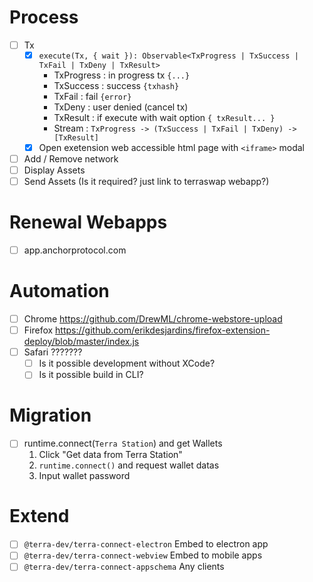 # Process

- [ ] Tx
    - [x] `execute(Tx, { wait }): Observable<TxProgress | TxSuccess | TxFail | TxDeny | TxResult>`
        - TxProgress : in progress tx `{...}`
        - TxSuccess : success `{txhash}`
        - TxFail : fail `{error}`
        - TxDeny : user denied (cancel tx)
        - TxResult : if execute with wait option `{ txResult... }`
        - Stream : `TxProgress -> (TxSuccess | TxFail | TxDeny) -> [TxResult]`
    - [x] Open exetension web accessible html page with `<iframe>` modal
- [ ] Add / Remove network
- [ ] Display Assets
- [ ] Send Assets (Is it required? just link to terraswap webapp?)

# Renewal Webapps

- [ ] app.anchorprotocol.com

# Automation

- [ ] Chrome <https://github.com/DrewML/chrome-webstore-upload>
- [ ] Firefox <https://github.com/erikdesjardins/firefox-extension-deploy/blob/master/index.js>
- [ ] Safari ???????
    - [ ] Is it possible development without XCode?
    - [ ] Is it possible build in CLI?

# Migration

- [ ] runtime.connect(`Terra Station`) and get Wallets
    1. Click "Get data from Terra Station"
    2. `runtime.connect()` and request wallet datas
    3. Input wallet password
    
# Extend

- [ ] `@terra-dev/terra-connect-electron` Embed to electron app
- [ ] `@terra-dev/terra-connect-webview` Embed to mobile apps
- [ ] `@terra-dev/terra-connect-appschema` Any clients